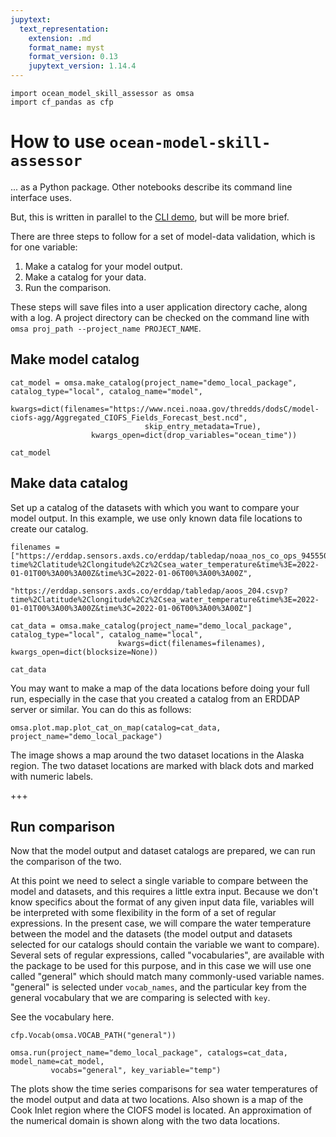```yaml
---
jupytext:
  text_representation:
    extension: .md
    format_name: myst
    format_version: 0.13
    jupytext_version: 1.14.4
---
```


```{code-cell}
import ocean_model_skill_assessor as omsa
import cf_pandas as cfp
```

# How to use `ocean-model-skill-assessor`

... as a Python package. Other notebooks describe its command line interface uses.

But, this is written in parallel to the [CLI demo](https://ocean-model-skill-assessor.readthedocs.io/en/latest/demo_cli.html), but will be more brief.

There are three steps to follow for a set of model-data validation, which is for one variable:
1. Make a catalog for your model output.
2. Make a catalog for your data.
3. Run the comparison.

These steps will save files into a user application directory cache, along with a log. A project directory can be checked on the command line with `omsa proj_path --project_name PROJECT_NAME`.


## Make model catalog

```{code-cell}
cat_model = omsa.make_catalog(project_name="demo_local_package", catalog_type="local", catalog_name="model",
                  kwargs=dict(filenames="https://www.ncei.noaa.gov/thredds/dodsC/model-ciofs-agg/Aggregated_CIOFS_Fields_Forecast_best.ncd",
                              skip_entry_metadata=True),
                  kwargs_open=dict(drop_variables="ocean_time"))
```

```{code-cell}
cat_model
```

## Make data catalog

Set up a catalog of the datasets with which you want to compare your model output. In this example, we use only known data file locations to create our catalog.

```{code-cell}
filenames = ["https://erddap.sensors.axds.co/erddap/tabledap/noaa_nos_co_ops_9455500.csvp?time%2Clatitude%2Clongitude%2Cz%2Csea_water_temperature&time%3E=2022-01-01T00%3A00%3A00Z&time%3C=2022-01-06T00%3A00%3A00Z",
             "https://erddap.sensors.axds.co/erddap/tabledap/aoos_204.csvp?time%2Clatitude%2Clongitude%2Cz%2Csea_water_temperature&time%3E=2022-01-01T00%3A00%3A00Z&time%3C=2022-01-06T00%3A00%3A00Z"]

cat_data = omsa.make_catalog(project_name="demo_local_package", catalog_type="local", catalog_name="local",
                        kwargs=dict(filenames=filenames), kwargs_open=dict(blocksize=None))
```

```{code-cell}
cat_data
```

You may want to make a map of the data locations before doing your full run, especially in the case that you created a catalog from an ERDDAP server or similar. You can do this as follows:

```{code-cell}
omsa.plot.map.plot_cat_on_map(catalog=cat_data, project_name="demo_local_package")
```

The image shows a map around the two dataset locations in the Alaska region. The two dataset locations are marked with black dots and marked with numeric labels.

+++

## Run comparison

Now that the model output and dataset catalogs are prepared, we can run the comparison of the two.

At this point we need to select a single variable to compare between the model and datasets, and this requires a little extra input. Because we don't know specifics about the format of any given input data file, variables will be interpreted with some flexibility in the form of a set of regular expressions. In the present case, we will compare the water temperature between the model and the datasets (the model output and datasets selected for our catalogs should contain the variable we want to compare). Several sets of regular expressions, called "vocabularies", are available with the package to be used for this purpose, and in this case we will use one called "general" which should match many commonly-used variable names. "general" is selected under `vocab_names`, and the particular key from the general vocabulary that we are comparing is selected with `key`.

See the vocabulary here.

```{code-cell}
cfp.Vocab(omsa.VOCAB_PATH("general"))
```

```{code-cell}
omsa.run(project_name="demo_local_package", catalogs=cat_data, model_name=cat_model,
         vocabs="general", key_variable="temp")
```

The plots show the time series comparisons for sea water temperatures of the model output and data at two locations. Also shown is a map of the Cook Inlet region where the CIOFS model is located. An approximation of the numerical domain is shown along with the two data locations.
